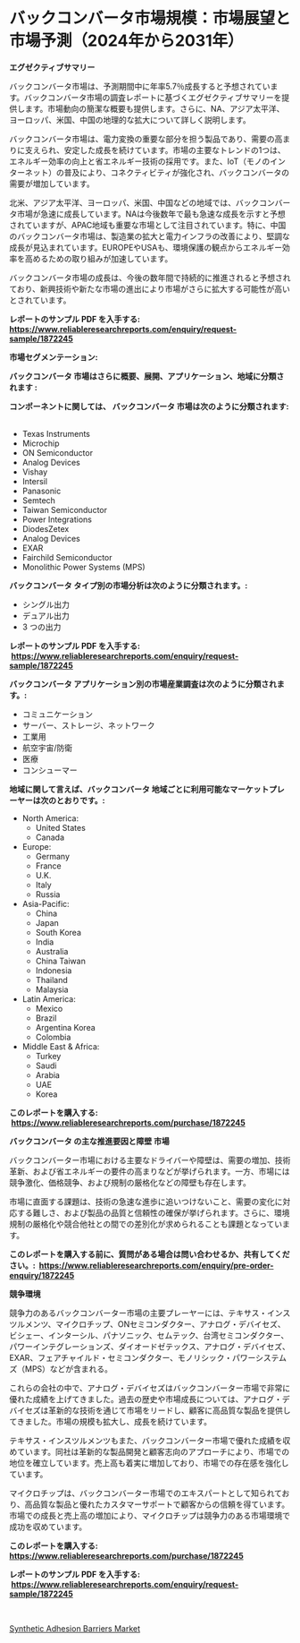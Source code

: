 <p><h1>バックコンバータ市場規模：市場展望と市場予測（2024年から2031年）</h1></p><p><strong>エグゼクティブサマリー</strong></p>
<p><p>バックコンバータ市場は、予測期間中に年率5.7％成長すると予想されています。バックコンバータ市場の調査レポートに基づくエグゼクティブサマリーを提供します。市場動向の簡潔な概要も提供します。さらに、NA、アジア太平洋、ヨーロッパ、米国、中国の地理的な拡大について詳しく説明します。</p><p>バックコンバータ市場は、電力変換の重要な部分を担う製品であり、需要の高まりに支えられ、安定した成長を続けています。市場の主要なトレンドの1つは、エネルギー効率の向上と省エネルギー技術の採用です。また、IoT（モノのインターネット）の普及により、コネクティビティが強化され、バックコンバータの需要が増加しています。</p><p>北米、アジア太平洋、ヨーロッパ、米国、中国などの地域では、バックコンバータ市場が急速に成長しています。NAは今後数年で最も急速な成長を示すと予想されていますが、APAC地域も重要な市場として注目されています。特に、中国のバックコンバータ市場は、製造業の拡大と電力インフラの改善により、堅調な成長が見込まれています。EUROPEやUSAも、環境保護の観点からエネルギー効率を高めるための取り組みが加速しています。</p><p>バックコンバータ市場の成長は、今後の数年間で持続的に推進されると予想されており、新興技術や新たな市場の進出により市場がさらに拡大する可能性が高いとされています。</p></p>
<p><strong>レポートのサンプル PDF を入手する: <a href="https://www.reliableresearchreports.com/enquiry/request-sample/1872245">https://www.reliableresearchreports.com/enquiry/request-sample/1872245</a></strong></p>
<p><strong>市場セグメンテーション:</strong></p>
<p><strong> バックコンバータ 市場はさらに概要、展開、アプリケーション、地域に分類されます :</strong></p>
<p><strong>コンポーネントに関しては、 バックコンバータ 市場は次のように分類されます: &nbsp;</strong></p>
<p><ul><li>Texas Instruments</li><li>Microchip</li><li>ON Semiconductor</li><li>Analog Devices</li><li>Vishay</li><li>Intersil</li><li>Panasonic</li><li>Semtech</li><li>Taiwan Semiconductor</li><li>Power Integrations</li><li>DiodesZetex</li><li>Analog Devices</li><li>EXAR</li><li>Fairchild Semiconductor</li><li>Monolithic Power Systems (MPS)</li></ul></p>
<p><strong> バックコンバータ タイプ別の市場分析は次のように分類されます。:</strong></p>
<p><ul><li>シングル出力</li><li>デュアル出力</li><li>3 つの出力</li></ul></p>
<p><strong>レポートのサンプル PDF を入手する: &nbsp;<a href="https://www.reliableresearchreports.com/enquiry/request-sample/1872245">https://www.reliableresearchreports.com/enquiry/request-sample/1872245</a></strong></p>
<p><strong> バックコンバータ アプリケーション別の市場産業調査は次のように分類されます。:</strong></p>
<p><ul><li>コミュニケーション</li><li>サーバー、ストレージ、ネットワーク</li><li>工業用</li><li>航空宇宙/防衛</li><li>医療</li><li>コンシューマー</li></ul></p>
<p><strong>地域に関して言えば、バックコンバータ 地域ごとに利用可能なマーケットプレーヤーは次のとおりです。:</strong></p>
<p><ul>
    <li>
        North America:
        <ul>
            <li>United States</li>
            <li>Canada</li>
        </ul>
    </li>
    <li>
        Europe:
        <ul>
            <li>Germany</li>
            <li>France</li>
            <li>U.K.</li>
            <li>Italy</li>
            <li>Russia</li>
        </ul>
    </li>
    <li>
        Asia-Pacific:
        <ul>
            <li>China</li>
            <li>Japan</li>
            <li>South Korea</li>
            <li>India</li>
            <li>Australia</li>
            <li>China Taiwan</li>
            <li>Indonesia</li>
            <li>Thailand</li>
            <li>Malaysia</li>
        </ul>
    </li>
    <li>
        Latin America:
        <ul>
            <li>Mexico</li>
            <li>Brazil</li>
            <li>Argentina Korea</li>
            <li>Colombia</li>
        </ul>
    </li>
    <li>
        Middle East & Africa:
        <ul>
            <li>Turkey</li>
            <li>Saudi</li>
            <li>Arabia</li>
            <li>UAE</li>
            <li>Korea</li>
        </ul>
    </li>
    </ul></p>
<p><strong>このレポートを購入する: &nbsp;<a href="https://www.reliableresearchreports.com/purchase/1872245">https://www.reliableresearchreports.com/purchase/1872245</a></strong></p>
<p><strong>バックコンバータ の主な推進要因と障壁 市場</strong></p>
<p><p>バックコンバーター市場における主要なドライバーや障壁は、需要の増加、技術革新、および省エネルギーの要件の高まりなどが挙げられます。一方、市場には競争激化、価格競争、および規制の厳格化などの障壁も存在します。</p><p>市場に直面する課題は、技術の急速な進歩に追いつけないこと、需要の変化に対応する難しさ、および製品の品質と信頼性の確保が挙げられます。さらに、環境規制の厳格化や競合他社との間での差別化が求められることも課題となっています。</p></p>
<p><strong>このレポートを購入する前に、質問がある場合は問い合わせるか、共有してください。:&nbsp; <a href="https://www.reliableresearchreports.com/enquiry/pre-order-enquiry/1872245">https://www.reliableresearchreports.com/enquiry/pre-order-enquiry/1872245</a></strong></p>
<p><strong>競争環境</strong></p>
<p><p>競争力のあるバックコンバーター市場の主要プレーヤーには、テキサス・インスツルメンツ、マイクロチップ、ONセミコンダクター、アナログ・デバイセズ、ビシェー、インターシル、パナソニック、セムテック、台湾セミコンダクター、パワーインテグレーションズ、ダイオードゼテックス、アナログ・デバイセズ、EXAR、フェアチャイルド・セミコンダクター、モノリシック・パワーシステムズ（MPS）などが含まれる。</p><p>これらの会社の中で、アナログ・デバイセズはバックコンバーター市場で非常に優れた成績を上げてきました。過去の歴史や市場成長については、アナログ・デバイセズは革新的な技術を通じて市場をリードし、顧客に高品質な製品を提供してきました。市場の規模も拡大し、成長を続けています。</p><p>テキサス・インスツルメンツもまた、バックコンバーター市場で優れた成績を収めています。同社は革新的な製品開発と顧客志向のアプローチにより、市場での地位を確立しています。売上高も着実に増加しており、市場での存在感を強化しています。</p><p>マイクロチップは、バックコンバーター市場でのエキスパートとして知られており、高品質な製品と優れたカスタマーサポートで顧客からの信頼を得ています。市場での成長と売上高の増加により、マイクロチップは競争力のある市場環境で成功を収めています。</p></p>
<p><strong>このレポートを購入する: &nbsp; <a href="https://www.reliableresearchreports.com/purchase/1872245">https://www.reliableresearchreports.com/purchase/1872245</a></strong></p>
<p><strong>レポートのサンプル PDF を入手する: &nbsp;<a href="https://www.reliableresearchreports.com/enquiry/request-sample/1872245">https://www.reliableresearchreports.com/enquiry/request-sample/1872245</a></strong><strong></strong></p>
<p>&nbsp;</p>
<p><p><a href="https://github.com/Sherrillcrooksxa8i18ucf2m/Market-Research-Report-List-1/blob/main/synthetic-adhesion-barriers-market.md">Synthetic Adhesion Barriers Market</a></p></p>